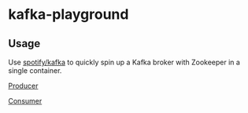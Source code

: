 # kafka-playground

## Usage

Use [spotify/kafka](https://hub.docker.com/r/spotify/kafka/) to quickly spin up a Kafka broker
with Zookeeper in a single container.

[Producer](src/kafka_playground/producer.clj)

[Consumer](src/kafka_playground/consumer.clj)
